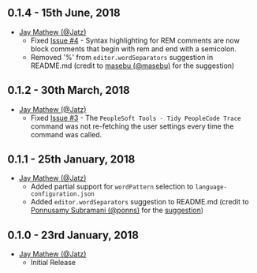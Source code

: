 ## 0.1.4 - 15th June, 2018

* [Jay Mathew (@Jatz)](https://github.com/Jatz)
  * Fixed [Issue #4](https://github.com/Jatz/PeopleSoftTools-vscode/issues/4) - Syntax highlighting for REM comments are now block comments that begin with rem and end with a semicolon.
  * Removed '%' from `editor.wordSeparators` suggestion in README.md (credit to [masebu (@masebu)](https://github.com/masebu) for the suggestion)

## 0.1.2 - 30th March, 2018

* [Jay Mathew (@Jatz)](https://github.com/Jatz)
  * Fixed [Issue #3](https://github.com/Jatz/PeopleSoftTools-vscode/issues/3) - The `PeopleSoft Tools - Tidy PeopleCode Trace` command was not re-fetching the user settings every time the command was called.

## 0.1.1 - 25th January, 2018

* [Jay Mathew (@Jatz)](https://github.com/Jatz)
  * Added partial support for `wordPattern` selection to `language-configuration.json`
  * Added `editor.wordSeparators` suggestion to README.md (credit to [Ponnusamy Subramani (@ponns)](https://github.com/ponns) for the [suggestion](https://github.com/Jatz/PeopleSoftTools-vscode/issues/2))

## 0.1.0 - 23rd January, 2018

* [Jay Mathew (@Jatz)](https://github.com/Jatz)
  * Initial Release
